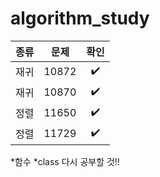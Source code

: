 # algorithm_study

|종류|문제|확인|
|----|-------|:----:|
|재귀|10872|:heavy_check_mark:|
|재귀|10870|:heavy_check_mark:|
|정렬|11650|:heavy_check_mark:|
|정렬|11729|:heavy_check_mark:|

*함수 *class 다시 공부할 것!!
